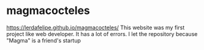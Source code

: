 # magmacocteles
https://lerdafelipe.github.io/magmacocteles/
This website was my first project like web developer. It has a lot of errors. I let the repository because "Magma" is a friend's startup
